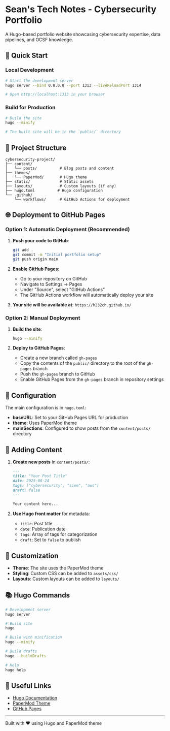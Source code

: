 # Sean's Tech Notes - Cybersecurity Portfolio

A Hugo-based portfolio website showcasing cybersecurity expertise, data pipelines, and OCSF knowledge.

## 🚀 Quick Start

### Local Development
```bash
# Start the development server
hugo server --bind 0.0.0.0 --port 1313 --liveReloadPort 1314

# Open http://localhost:1313 in your browser
```

### Build for Production
```bash
# Build the site
hugo --minify

# The built site will be in the `public/` directory
```

## 📁 Project Structure

```
cybersecurity-project/
├── content/
│   └── posts/          # Blog posts and content
├── themes/
│   └── PaperMod/       # Hugo theme
├── static/             # Static assets
├── layouts/            # Custom layouts (if any)
├── hugo.toml          # Hugo configuration
└── .github/
    └── workflows/      # GitHub Actions for deployment
```

## 🌐 Deployment to GitHub Pages

### Option 1: Automatic Deployment (Recommended)

1. **Push your code to GitHub**:
   ```bash
   git add .
   git commit -m "Initial portfolio setup"
   git push origin main
   ```

2. **Enable GitHub Pages**:
   - Go to your repository on GitHub
   - Navigate to Settings → Pages
   - Under "Source", select "GitHub Actions"
   - The GitHub Actions workflow will automatically deploy your site

3. **Your site will be available at**: `https://h232ch.github.io/`

### Option 2: Manual Deployment

1. **Build the site**:
   ```bash
   hugo --minify
   ```

2. **Deploy to GitHub Pages**:
   - Create a new branch called `gh-pages`
   - Copy the contents of the `public/` directory to the root of the `gh-pages` branch
   - Push the `gh-pages` branch to GitHub
   - Enable GitHub Pages from the `gh-pages` branch in repository settings

## 🔧 Configuration

The main configuration is in `hugo.toml`:

- **baseURL**: Set to your GitHub Pages URL for production
- **theme**: Uses PaperMod theme
- **mainSections**: Configured to show posts from the `content/posts/` directory

## 📝 Adding Content

1. **Create new posts** in `content/posts/`:
   ```markdown
   ---
   title: "Your Post Title"
   date: 2025-08-24
   tags: ["cybersecurity", "siem", "aws"]
   draft: false
   ---
   
   Your content here...
   ```

2. **Use Hugo front matter** for metadata:
   - `title`: Post title
   - `date`: Publication date
   - `tags`: Array of tags for categorization
   - `draft`: Set to `false` to publish

## 🎨 Customization

- **Theme**: The site uses the PaperMod theme
- **Styling**: Custom CSS can be added to `assets/css/`
- **Layouts**: Custom layouts can be added to `layouts/`

## 📚 Hugo Commands

```bash
# Development server
hugo server

# Build site
hugo

# Build with minification
hugo --minify

# Build drafts
hugo --buildDrafts

# Help
hugo help
```

## 🔗 Useful Links

- [Hugo Documentation](https://gohugo.io/documentation/)
- [PaperMod Theme](https://github.com/adityatelange/hugo-PaperMod)
- [GitHub Pages](https://pages.github.com/)

---

Built with ❤️ using Hugo and PaperMod theme
